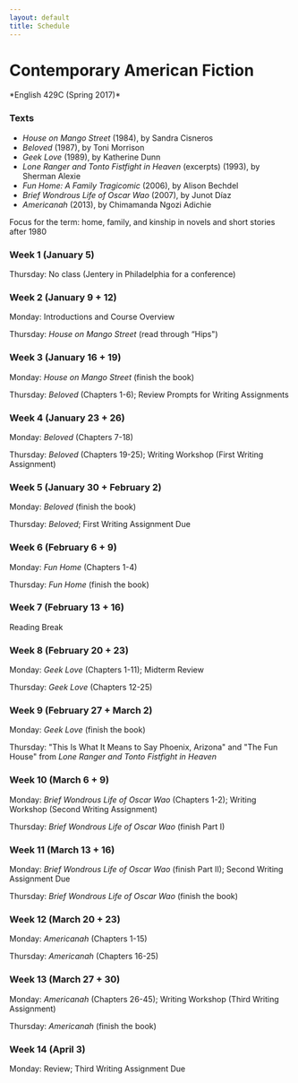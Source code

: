 ```yaml
---
layout: default
title: Schedule
---
```

# Contemporary American Fiction
<div class="lead pretty-links">
*English 429C (Spring 2017)* 

### Texts 
* *House on Mango Street* (1984), by Sandra Cisneros 
* *Beloved* (1987), by Toni Morrison 
* *Geek Love* (1989), by Katherine Dunn 
* *Lone Ranger and Tonto Fistfight in Heaven* (excerpts) (1993), by Sherman Alexie
* *Fun Home: A Family Tragicomic* (2006), by Alison Bechdel
* *Brief Wondrous Life of Oscar Wao* (2007), by Junot Díaz
* *Americanah* (2013), by Chimamanda Ngozi Adichie

Focus for the term: home, family, and kinship in novels and short stories after 1980  

### Week 1 (January 5) 

Thursday: No class (Jentery in Philadelphia for a conference)  

### Week 2 (January 9 + 12) 

Monday: Introductions and Course Overview  

Thursday: *House on Mango Street* (read through “Hips") 

### Week 3 (January 16 + 19) 

Monday: *House on Mango Street* (finish the book)  

Thursday: *Beloved* (Chapters 1-6); Review Prompts for Writing Assignments    

### Week 4 (January 23 + 26)

Monday: *Beloved* (Chapters 7-18)   

Thursday: *Beloved* (Chapters 19-25); Writing Workshop (First Writing Assignment)

### Week 5 (January 30 + February 2)  

Monday:	*Beloved* (finish the book) 

Thursday:	*Beloved*; First Writing Assignment Due  

### Week 6 (February 6 + 9) 

Monday: *Fun Home* (Chapters 1-4) 

Thursday:	*Fun Home* (finish the book)

### Week 7 (February 13 + 16)

Reading Break 

### Week 8 (February 20 + 23)  

Monday:	*Geek Love* (Chapters 1-11); Midterm Review 

Thursday:	*Geek Love* (Chapters 12-25) 

### Week 9 (February 27 + March 2) 

Monday: *Geek Love* (finish the book) 

Thursday: "This Is What It Means to Say Phoenix, Arizona" and "The Fun House" from *Lone Ranger and Tonto Fistfight in Heaven* 

### Week 10 (March 6 + 9)  

Monday:	*Brief Wondrous Life of Oscar Wao* (Chapters 1-2); Writing Workshop (Second Writing Assignment)

Thursday: *Brief Wondrous Life of Oscar Wao* (finish Part I)

### Week 11 (March 13 + 16)

Monday: *Brief Wondrous Life of Oscar Wao* (finish Part II); Second Writing Assignment Due

Thursday:	*Brief Wondrous Life of Oscar Wao* (finish the book) 

### Week 12 (March 20 + 23) 

Monday:	*Americanah* (Chapters 1-15)  

Thursday: *Americanah* (Chapters 16-25)

### Week 13 (March 27 + 30)  

Monday:	*Americanah* (Chapters 26-45); Writing Workshop (Third Writing Assignment) 

Thursday:	*Americanah* (finish the book)

### Week 14 (April 3)

Monday: Review; Third Writing Assignment Due
</div>
